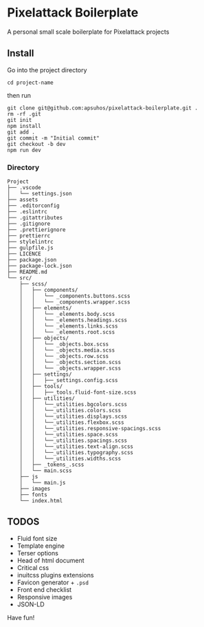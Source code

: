 # Pixelattack Boilerplate

A personal small scale boilerplate for Pixelattack projects

## Install

Go into the project directory

```
cd project-name
```

then run

```
git clone git@github.com:apsuhos/pixelattack-boilerplate.git .
rm -rf .git
git init
npm install
git add .
git commit -m "Initial commit"
git checkout -b dev
npm run dev
```

### Directory

```
Project
├── .vscode
│   └── settings.json
├── assets
├── .editorconfig
├── .eslintrc
├── .gitattributes
├── .gitignore
├── .prettierignore
├── prettierrc
├── stylelintrc
├── gulpfile.js
├── LICENCE
├── package.json
├── package-lock.json
├── README.md
└── src/
    ├── scss/
    │   ├── components/
    │   │   └── _components.buttons.scss
    │   │   └── _components.wrapper.scss
    │   ├── elements/
    │   │   └── _elements.body.scss
    │   │   └── _elements.headings.scss
    │   │   └── _elements.links.scss
    │   │   └── _elements.root.scss
    │   ├── objects/
    │   │   └── _objects.box.scss
    │   │   └── _objects.media.scss
    │   │   └── _objects.row.scss
    │   │   └── _objects.section.scss
    │   │   └── _objects.wrapper.scss
    │   ├── settings/
    │   │   ├──_settings.config.scss
    │   ├── tools/
    │   │   ├──_tools.fluid-font-size.scss
    │   ├── utilities/
    │   │   └──_utilities.bgcolors.scss
    │   │   └──_utilities.colors.scss
    │   │   └──_utilities.displays.scss
    │   │   └──_utilities.flexbox.scss
    │   │   └──_utilities.responsive-spacings.scss
    │   │   └──_utilities.space.scss
    │   │   └──_utilities.spacings.scss
    │   │   └──_utilities.text-align.scss
    │   │   └──_utilities.typography.scss
    │   │   └──_utilities.widths.scss
    │   ├── _tokens_.scss
    │   └── main.scss
    ├── js
    │   └── main.js
    ├── images
    ├── fonts
    └── index.html
```

## TODOS

- Fluid font size
- Template engine
- Terser options
- Head of html document
- Critical css
- inuitcss plugins extensions
- Favicon generator + `.psd`
- Front end checklist
- Responsive images
- JSON-LD

Have fun!
